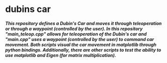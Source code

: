 # dubins car

##### This repository defines a Dubin's Car and moves it through teleoperation or through a waypoint (controlled by the user). In this repository "main_teleop.cpp" allows for teleoperation of the Dubin's car and "main.cpp" uses a waypoint (controlled by the user) to command car movement. Both scripts visual the car movement in matplotlib through python bindings. Additionally, there are other scripts to test the ability to use matplotlib and Eigen (for matrix multiplication).  


